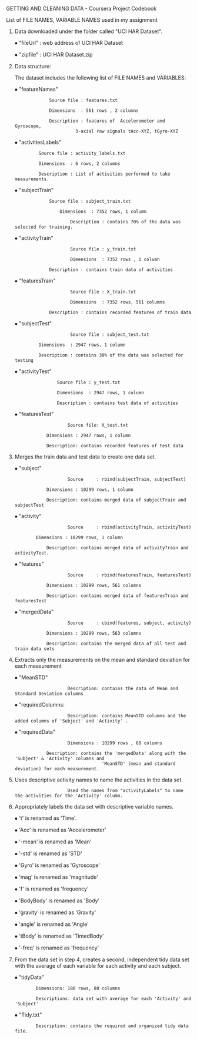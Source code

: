 GETTING AND CLEANING DATA - Coursera Project  Codebook

List of FILE NAMES, VARIABLE NAMES used in my  assignment

1. Data downloaded under the folder called "UCI HAR Dataset".

     ⦁ "fileUrl" : web address of UCI HAR Dataset
     
     ⦁ "zipfile" : UCI HAR Dataset.zip
     
2. Data structure:

    The dataset includes the following list of  FILE NAMES and VARIABLES:
    
     ⦁ "featureNames"
     
		            Source file : features.txt
			    
		            Dimensions  : 561 rows , 2 columns
			    
		            Description : features of  Accelerometer and Gyroscope,                            
			                  3-axial raw signals tAcc-XYZ, tGyro-XYZ
			    
     ⦁ "activitiesLabels"
		            
			    Source file : activity_labels.txt
                
			    Dimensions  : 6 rows, 2 columns
                
			    Description : List of activities performed to take measurements.
			    
      ⦁	"subjectTrain"
      
		            Source file : subject_train.txt
			    
                	    Dimensions  : 7352 rows, 1 column
			    
                            Description : contains 70% of the data was selected for training.
			    
      ⦁	"activityTrain"
      
                            Source file : y_train.txt
			    
                            Dimensions  : 7352 rows , 1 column
 	              
		            Description : contains train data of activities
			    
      ⦁	"featuresTrain"
      
                            Source file : X_train.txt
      
                            Dimensions  : 7352 rows, 561 columns
			    
		            Description : contains recorded features of train data
			    
      ⦁ "subjectTest"
      
                            Source file : subject_test.txt
		            
			    Dimensions  : 2947 rows, 1 column
                              
			    Description : contains 30% of the data was selected for testing
      
      ⦁ "activityTest"
          
      		           Source file : y_test.txt
        
	                   Dimensions  : 2947 rows, 1 column
              
	                   Description : contains test data of activities
      
      ⦁	"featuresTest"	
      
                           Source file: X_test.txt
                     
		           Dimensions : 2947 rows, 1 column
                
		           Description: contains recorded features of test data

3. Merges the train data and test data to create one data set.

      ⦁	"subject" 
      
                           Source     : rbind(subjectTrain, subjectTest)
                
		           Dimensions : 10299 rows, 1 column
                
		           Description: contains merged data of subjectTrain and subjectTest 
      
      ⦁ "activity"
      
                           Source     : rbind(activityTrain, activityTest)
                        
			   Dimensions : 10299 rows, 1 column
                
		           Description: contains merged data of activityTrain and activityTest.
     
     ⦁	"features"
     
                           Source     : rbind(featuresTrain, featuresTest)
                
		           Dimensions : 10299 rows, 561 columns
                
		           Description: contains merged data of featuresTrain and featuresTest
     
     ⦁	"mergedData"
     
                           Source     : cbind(features, subject, activity)
                
		           Dimensions : 10299 rows, 563 columns
                
		           Description: contains the merged data of all test and train data sets

4. Extracts only the measurements on the mean and standard deviation for each measurement

     ⦁ "MeanSTD"
     
                           Description: contains the data of Mean and Standard Deviation columns
      
      ⦁	"requiredColumns:
      
                           Description: contains MeanSTD columns and the added columns of 'Subject' and 'Activity' .
     
     ⦁	"requiredData"
     
                           Dimensions : 10299 rows , 88 columns
                
		           Description: contains the 'mergedData' along with the 'Subject' & 'Activity' columns and 
                                        'MeanSTD' (mean and standard deviation) for each measurement.

5. Uses descriptive activity names to name the activities in the data set.

                           Used the names from "activityLabels" to name the activities for the 'Activity' column.
   
6. Appropriately labels the data set with descriptive variable names.

     ⦁  't' is renamed as 'Time'.
      
     ⦁	'Acc' is  renamed as 'Accelerometer'
     
     ⦁  '-mean' is renamed as 'Mean'
     
     ⦁	'-std' is renamed as 'STD'
     
     ⦁	'Gyro' is renamed as 'Gyroscope'
     
     ⦁	'mag' is renamed as 'magnitude'
     
     ⦁	'f' is renamed as 'frequency'
     
     ⦁	'BodyBody' is renamed as 'Body'
     
     ⦁	'gravity' is renamed as 'Gravity'
     
     ⦁	'angle' is renamed as 'Angle'
     
     ⦁	'tBody' is renamed as 'TimedBody'
     
     ⦁	'-freq' is renamed as 'frequency'

7. From the data set in step 4, creates a second, independent tidy data set with the average of
   each variable for each activity and each subject.
   
      ⦁	"tidyData"
      
               Dimensions: 180 rows, 88 columns
      
               Descriptions: data set with average for each 'Activity' and 'Subject'
     
     ⦁	"Tidy.txt"
     
               Description: contains the required and organized tidy data file.
